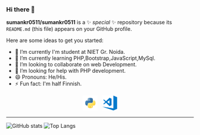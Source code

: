 ### Hi there 👋

**sumankr0511/sumankr0511** is a ✨ _special_ ✨ repository because its `README.md` (this file) appears on your GitHub profile.

Here are some ideas to get you started:

- 🔭 I’m currently I'm student at NIET Gr. Noida.
- 🌱 I’m currently learning PHP,Bootstrap,JavaScript,MySql.
- 👯 I’m looking to collaborate on web Development.
- 🤔 I’m looking for help with PHP development.
- 😄 Pronouns: He/His.
- ⚡ Fun fact: I'm half Finnish. 
<p align="center">
<img src="https://raw.githubusercontent.com/github/explore/80688e429a7d4ef2fca1e82350fe8e3517d3494d/topics/python/python.png" alt="Python" height="40" style="vertical-align:top; margin:4px">
<img src="https://raw.githubusercontent.com/github/explore/80688e429a7d4ef2fca1e82350fe8e3517d3494d/topics/visual-studio-code/visual-studio-code.png" alt="VS Code" height="40" style="vertical-align:top; margin:4px">
</p>

<hr>

![GitHub stats](https://github-readme-stats.vercel.app/api?username=sumankr0511&show_icons=true&theme=tokyonight)
![Top Langs](https://github-readme-stats.vercel.app/api/top-langs/?username=sumankr0511&theme=tokyonight)
